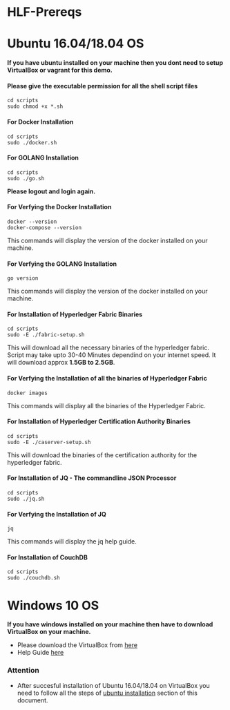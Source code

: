 # HLF-Prereqs

# Ubuntu 16.04/18.04 OS

**If you have ubuntu installed on your machine then you dont need to setup VirtualBox or vagrant for this demo.**

#### Please give the executable permission for all the shell script files
```
cd scripts
sudo chmod +x *.sh
```

#### For Docker Installation
```
cd scripts
sudo ./docker.sh
```

#### For GOLANG Installation
```
cd scripts
sudo ./go.sh
```

**Please logout and login again.**

#### For Verfying the Docker Installation
```
docker --version
docker-compose --version
```
This commands will display the version of the docker installed on your machine.

#### For Verfying the GOLANG Installation
```
go version
```
This commands will display the version of the docker installed on your machine.

#### For Installation of Hyperledger Fabric Binaries
```
cd scripts
sudo -E ./fabric-setup.sh
```
This will download all the necessary binaries of the hyperledger fabric. Script may take upto 30-40 Minutes dependind on your internet speed. It will download approx **1.5GB to 2.5GB**.

#### For Verfying the Installation of all the binaries of Hyperledger Fabric
```
docker images
```
This commands will display all the binaries of the Hyperledger Fabric.

#### For Installation of Hyperledger Certification Authority Binaries
```
cd scripts
sudo -E ./caserver-setup.sh
```
This will download the binaries of the certification authority for the hyperledger fabric.

#### For Installation of JQ - The commandline JSON Processor
```
cd scripts
sudo ./jq.sh
```

#### For Verfying the Installation of JQ
```
jq
```
This commands will display the jq help guide.

#### For Installation of CouchDB
```
cd scripts
sudo ./couchdb.sh
```

# Windows 10 OS

**If you have windows installed on your machine then have to download VirtualBox on your machine.**
- Please download the VirtualBox from [here](https://www.virtualbox.org/wiki/Downloads)
- Help Guide [here](https://itsfoss.com/install-linux-in-virtualbox/)

### Attention

- After succesful installation of Ubuntu 16.04/18.04 on VirtualBox you need to follow all the steps of [ubuntu installation](#ubuntu-16.04-18.04-os) section of this document.




